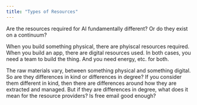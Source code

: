 ```yaml
---
title: "Types of Resources"
---
```


Are the resources required for AI fundamentally different?
Or do they exist on a continuum?

When you build something physical, there are phyiscal resources required. 
When you build an app, there are digital resources used.
In both cases, you need a team to build the thing.
And you need energy, etc. for both. 

The raw materials vary, between something physical and something digital.
So are they differences in kind or differences in degree?
If you consider them different in kind, then there are differences around how they are extracted and managed.
But if they are differences in degree, what does it mean for the resource providers? 
Is free email good enough? 

